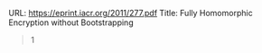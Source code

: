 URL: https://eprint.iacr.org/2011/277.pdf
Title: Fully Homomorphic Encryption without Bootstrapping

> 1
